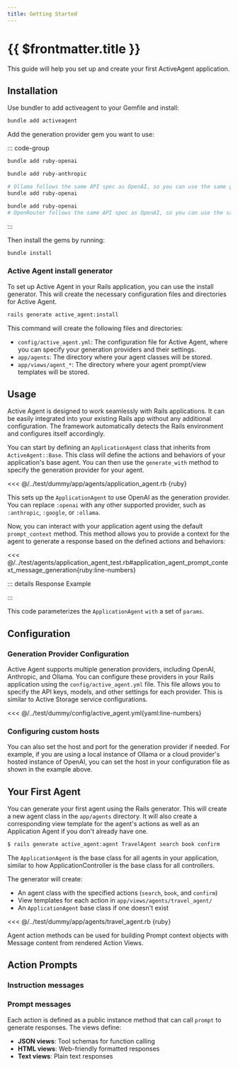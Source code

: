 ```yaml
---
title: Getting Started
---
```

# {{ $frontmatter.title }}

This guide will help you set up and create your first ActiveAgent application.

## Installation

Use bundler to add activeagent to your Gemfile and install:

```bash
bundle add activeagent
```

Add the generation provider gem you want to use:

::: code-group

```bash [OpenAI]
bundle add ruby-openai
```

```bash [Anthropic]
bundle add ruby-anthropic
```

```bash [Ollama]
# Ollama follows the same API spec as OpenAI, so you can use the same gem.
bundle add ruby-openai
```

```bash [OpenRouter]
bundle add ruby-openai
# OpenRouter follows the same API spec as OpenAI, so you can use the same gem.
```

:::

Then install the gems by running:

```bash
bundle install
```
### Active Agent install generator
To set up Active Agent in your Rails application, you can use the install generator. This will create the necessary configuration files and directories for Active Agent.

```bash
rails generate active_agent:install
```
This command will create the following files and directories:
- `config/active_agent.yml`: The configuration file for Active Agent, where you can specify your generation providers and their settings.
- `app/agents`: The directory where your agent classes will be stored.
- `app/views/agent_*`: The directory where your agent prompt/view templates will be stored.

## Usage
Active Agent is designed to work seamlessly with Rails applications. It can be easily integrated into your existing Rails app without any additional configuration. The framework automatically detects the Rails environment and configures itself accordingly.

You can start by defining an `ApplicationAgent` class that inherits from `ActiveAgent::Base`. This class will define the actions and behaviors of your application's base agent. You can then use the `generate_with` method to specify the generation provider for your agent.

<<< @/../test/dummy/app/agents/application_agent.rb {ruby}

This sets up the `ApplicationAgent` to use OpenAI as the generation provider. You can replace `:openai` with any other supported provider, such as `:anthropic`, `:google`, or `:ollama`.

Now, you can interact with your application agent using the default `prompt_context` method. This method allows you to provide a context for the agent to generate a response based on the defined actions and behaviors:

<<< @/../test/agents/application_agent_test.rb#application_agent_prompt_context_message_generation{ruby:line-numbers}

::: details Response Example
<!-- @include: @/parts/examples/test-it-renders-a-prompt-with-an-plain-text-message-and-generates-a-response-test-it-renders-a-prompt-with-an-plain-text-message-and-generates-a-response.md -->
:::

This code parameterizes the `ApplicationAgent` `with` a set of `params`.

## Configuration
### Generation Provider Configuration
Active Agent supports multiple generation providers, including OpenAI, Anthropic, and Ollama. You can configure these providers in your Rails application using the `config/active_agent.yml` file. This file allows you to specify the API keys, models, and other settings for each provider. This is similar to Active Storage service configurations.

<<< @/../test/dummy/config/active_agent.yml{yaml:line-numbers}

### Configuring custom hosts
You can also set the host and port for the generation provider if needed. For example, if you are using a local instance of Ollama or a cloud provider's hosted instance of OpenAI, you can set the host in your configuration file as shown in the example above.

## Your First Agent
You can generate your first agent using the Rails generator. This will create a new agent class in the `app/agents` directory. It will also create a corresponding view template for the agent's actions as well as an Application Agent if you don't already have one. 

```bash
$ rails generate active_agent:agent TravelAgent search book confirm
```
The `ApplicationAgent` is the base class for all agents in your application, similar to how ApplicationController is the base class for all controllers.

The generator will create:
- An agent class with the specified actions (`search`, `book`, and `confirm`)
- View templates for each action in `app/views/agents/travel_agent/`
- An `ApplicationAgent` base class if one doesn't exist

<<< @/../test/dummy/app/agents/travel_agent.rb {ruby}

Agent action methods can be used for building Prompt context objects with Message content from rendered Action Views.

## Action Prompts
### Instruction messages
### Prompt messages

Each action is defined as a public instance method that can call `prompt` to generate responses. The views define:
- **JSON views**: Tool schemas for function calling
- **HTML views**: Web-friendly formatted responses  
- **Text views**: Plain text responses
